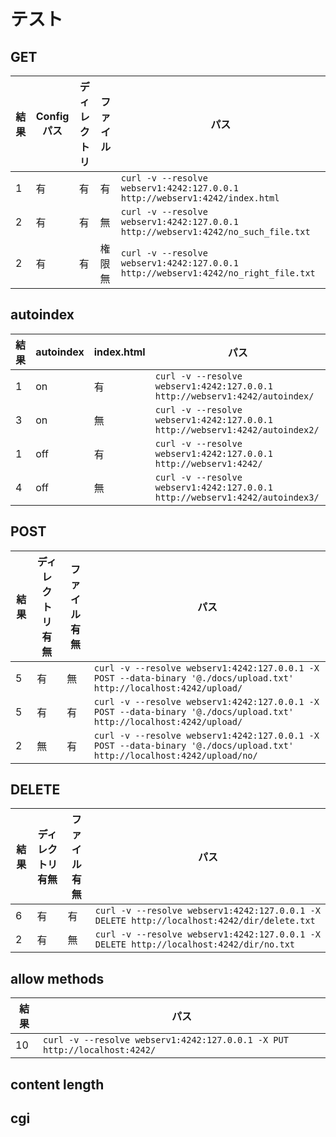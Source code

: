 # テスト
## GET
|  結果  | Configパス| ディレクトリ  |  ファイル  |  パス  |
| ---- | ---- | ---- | ---- | ---- |
|  1  |  有  |  有  |  有  |  `curl -v --resolve webserv1:4242:127.0.0.1 http://webserv1:4242/index.html`  |
|  2  |  有  |  有  |  無  |  `curl -v --resolve webserv1:4242:127.0.0.1 http://webserv1:4242/no_such_file.txt`  |
|  2  |  有  |  有  |  権限無  |  `curl -v --resolve webserv1:4242:127.0.0.1 http://webserv1:4242/no_right_file.txt`  |

## autoindex
|  結果  |  autoindex  |  index.html  |  パス  |
| ---- | ---- | ---- | ---- |
|  1  |  on  |  有  |  `curl -v --resolve webserv1:4242:127.0.0.1 http://webserv1:4242/autoindex/`  |
|  3  |  on  |  無  |  `curl -v --resolve webserv1:4242:127.0.0.1 http://webserv1:4242/autoindex2/`  |
|  1  |  off  |  有  |  `curl -v --resolve webserv1:4242:127.0.0.1 http://webserv1:4242/`  |
|  4  |  off  |  無  |  `curl -v --resolve webserv1:4242:127.0.0.1 http://webserv1:4242/autoindex3/`  |

## POST
|  結果  | ディレクトリ有無  |  ファイル有無  |  パス  |
| ---- | ---- | ---- | ---- |
|  5  |  有  |  無  | `curl -v --resolve webserv1:4242:127.0.0.1 -X POST --data-binary '@./docs/upload.txt' http://localhost:4242/upload/`  |
|  5  |  有  |  有  | `curl -v --resolve webserv1:4242:127.0.0.1 -X POST --data-binary '@./docs/upload.txt' http://localhost:4242/upload/`  |
|  2  |  無  |  有  | `curl -v --resolve webserv1:4242:127.0.0.1 -X POST --data-binary '@./docs/upload.txt' http://localhost:4242/upload/no/`  |

## DELETE
|  結果  | ディレクトリ有無  |  ファイル有無  |  パス  |
| ---- | ---- | ---- | ---- |
|  6  |  有  |  有  | `curl -v --resolve webserv1:4242:127.0.0.1 -X DELETE http://localhost:4242/dir/delete.txt`  |
|  2  |  有  |  無  | `curl -v --resolve webserv1:4242:127.0.0.1 -X DELETE http://localhost:4242/dir/no.txt`  |

## allow methods
|  結果  |  パス  |
| ---- | ---- |
|  10  |  `curl -v --resolve webserv1:4242:127.0.0.1 -X PUT http://localhost:4242/`  |

## content length

## cgi
